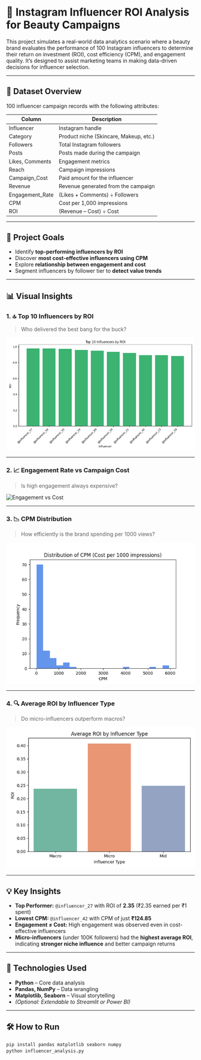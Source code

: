 # 💄 Instagram Influencer ROI Analysis for Beauty Campaigns

This project simulates a real-world data analytics scenario where a beauty brand evaluates the performance of 100 Instagram influencers to determine their return on investment (ROI), cost efficiency (CPM), and engagement quality. It’s designed to assist marketing teams in making data-driven decisions for influencer selection.

---

## 📂 Dataset Overview

100 influencer campaign records with the following attributes:

| Column           | Description                                  |
|------------------|----------------------------------------------|
| Influencer       | Instagram handle                             |
| Category         | Product niche (Skincare, Makeup, etc.)       |
| Followers        | Total Instagram followers                    |
| Posts            | Posts made during the campaign               |
| Likes, Comments  | Engagement metrics                           |
| Reach            | Campaign impressions                         |
| Campaign_Cost    | Paid amount for the influencer               |
| Revenue          | Revenue generated from the campaign          |
| Engagement_Rate  | (Likes + Comments) ÷ Followers               |
| CPM              | Cost per 1,000 impressions                   |
| ROI              | (Revenue – Cost) ÷ Cost                      |

---

## 🎯 Project Goals

- Identify **top-performing influencers by ROI**
- Discover **most cost-effective influencers using CPM**
- Explore **relationship between engagement and cost**
- Segment influencers by follower tier to **detect value trends**

---

## 📊 Visual Insights

### 1. 🔝 Top 10 Influencers by ROI
> Who delivered the best bang for the buck?

![ROI Chart](https://github.com/Pankhuri33/Instagram-Influencer-ROI-Analysis/blob/main/top10_roi%20(1).png?raw=true)

---

### 2. 📈 Engagement Rate vs Campaign Cost  
> Is high engagement always expensive?

![Engagement vs Cost](engagement_vs_cost(1).png)

---

### 3. 📉 CPM Distribution  
> How efficiently is the brand spending per 1000 views?

![CPM Chart](cpm_distribution.png)

---

### 4. 🔍 Average ROI by Influencer Type  
> Do micro-influencers outperform macros?

![ROI Type Chart](roi_by_type.png)

---

## 💡 Key Insights

- **Top Performer:** `@influencer_27` with ROI of **2.35** (₹2.35 earned per ₹1 spent)
- **Lowest CPM:** `@influencer_42` with CPM of just **₹124.85**
- **Engagement ≠ Cost:** High engagement was observed even in cost-effective influencers
- **Micro-influencers** (under 100K followers) had the **highest average ROI**, indicating **stronger niche influence** and better campaign returns

---

## 📌 Technologies Used

- **Python** – Core data analysis
- **Pandas, NumPy** – Data wrangling
- **Matplotlib, Seaborn** – Visual storytelling
- *(Optional: Extendable to Streamlit or Power BI)*

---

## 🛠 How to Run

```bash
pip install pandas matplotlib seaborn numpy
python influencer_analysis.py

